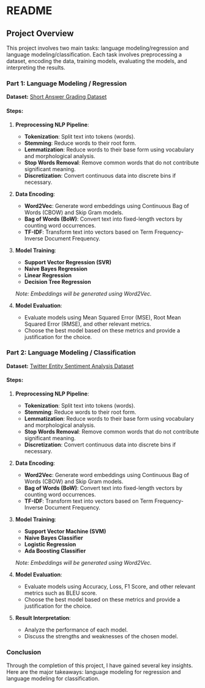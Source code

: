 # README

## Project Overview

This project involves two main tasks: language modeling/regression and language modeling/classification. Each task involves preprocessing a dataset, encoding the data, training models, evaluating the models, and interpreting the results.

### Part 1: Language Modeling / Regression

**Dataset:** [Short Answer Grading Dataset](https://github.com/dbbrandt/short_answer_granding_capstone_project/blob/master/data/sag/answers.csv)

#### Steps:

1. **Preprocessing NLP Pipeline**:
    - **Tokenization**: Split text into tokens (words).
    - **Stemming**: Reduce words to their root form.
    - **Lemmatization**: Reduce words to their base form using vocabulary and morphological analysis.
    - **Stop Words Removal**: Remove common words that do not contribute significant meaning.
    - **Discretization**: Convert continuous data into discrete bins if necessary.

2. **Data Encoding**:
    - **Word2Vec**: Generate word embeddings using Continuous Bag of Words (CBOW) and Skip Gram models.
    - **Bag of Words (BoW)**: Convert text into fixed-length vectors by counting word occurrences.
    - **TF-IDF**: Transform text into vectors based on Term Frequency-Inverse Document Frequency.

3. **Model Training**:
    - **Support Vector Regression (SVR)**
    - **Naive Bayes Regression**
    - **Linear Regression**
    - **Decision Tree Regression**
    
    *Note: Embeddings will be generated using Word2Vec.*

4. **Model Evaluation**:
    - Evaluate models using Mean Squared Error (MSE), Root Mean Squared Error (RMSE), and other relevant metrics.
    - Choose the best model based on these metrics and provide a justification for the choice.



### Part 2: Language Modeling / Classification

**Dataset:** [Twitter Entity Sentiment Analysis Dataset](https://www.kaggle.com/datasets/jp797498e/twitter-entity-sentiment-analysis)

#### Steps:

1. **Preprocessing NLP Pipeline**:
    - **Tokenization**: Split text into tokens (words).
    - **Stemming**: Reduce words to their root form.
    - **Lemmatization**: Reduce words to their base form using vocabulary and morphological analysis.
    - **Stop Words Removal**: Remove common words that do not contribute significant meaning.
    - **Discretization**: Convert continuous data into discrete bins if necessary.

2. **Data Encoding**:
    - **Word2Vec**: Generate word embeddings using Continuous Bag of Words (CBOW) and Skip Gram models.
    - **Bag of Words (BoW)**: Convert text into fixed-length vectors by counting word occurrences.
    - **TF-IDF**: Transform text into vectors based on Term Frequency-Inverse Document Frequency.

3. **Model Training**:
    - **Support Vector Machine (SVM)**
    - **Naive Bayes Classifier**
    - **Logistic Regression**
    - **Ada Boosting Classifier**

    *Note: Embeddings will be generated using Word2Vec.*

4. **Model Evaluation**:
    - Evaluate models using Accuracy, Loss, F1 Score, and other relevant metrics such as BLEU score.
    - Choose the best model based on these metrics and provide a justification for the choice.

5. **Result Interpretation**:
    - Analyze the performance of each model.
    - Discuss the strengths and weaknesses of the chosen model.
### Conclusion
Through the completion of this project, I have gained several key insights.  Here are the major takeaways: language modeling for regression and language modeling for classification.

